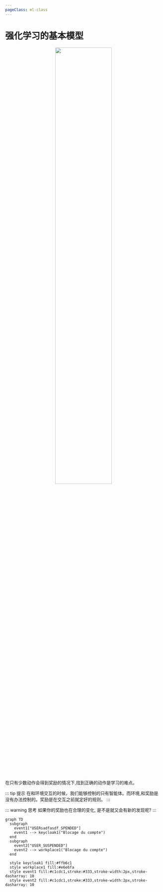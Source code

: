 ```yaml
---
pageClass: ml-class
---
```


<!--
 * @Description: 
 * @Author: Jack Huang
 * @Github: https://github.com/HuangJiaLian
 * @Date: 2019-07-04 00:52:27
 * @LastEditors: Jack Huang
 * @LastEditTime: 2019-09-26 22:12:07
 -->


# 强化学习的基本模型
<p align="center">
<img src='/images/ml/RL/RL.png' width='60%'>
</p>
在只有少数动作会得到奖励的情况下,找到正确的动作是学习的难点。

::: tip 提示
在和环境交互的时候，我们能够控制的只有智能体。而环境,和奖励是没有办法控制的。奖励是在交互之前就定好的规则。
:::

::: warning 思考
如果你的奖励也在合理的变化, 是不是就又会有新的发现呢? 
:::

<mermaid/>

```mermaid
graph TD  
  subgraph  
    event1["USERsadfasdf_SPENDED"] 
    event1 --> keycloak1("Blocage du compte")  
  end
  subgraph 
    event2["USER_SUSPENDED"] 
    event2 --> workplace1("Blocage du compte")  
  end

  style keycloak1 fill:#ffb6c1  
  style workplace1 fill:#e6e6fa  
  style event1 fill:#c1cdc1,stroke:#333,stroke-width:2px,stroke-dasharray: 10
  style event2 fill:#c1cdc1,stroke:#333,stroke-width:2px,stroke-dasharray: 10
```

<Livere/>
